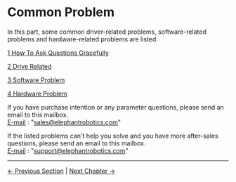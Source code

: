 # Common Problem


In this part, some common driver-related problems, software-related problems and hardware-related problems are listed.


[1 How To Ask Questions Gracefully](IssueFAQ/how_to_ask.md)

[2 Drive Related](IssueFAQ/driver.md)

[3 Software Problem](IssueFAQ/software.md)

[4 Hardware Problem](IssueFAQ/hardware.md)

If you have purchase intention or any parameter questions, please send an email to this mailbox.    
[E-mail](sales@elephantrobotics.com) :  "sales@elephantrobotics.com"


If the listed problems can't help you solve and you have more after-sales questions, please send an email to this mailbox.  
[E-mail](support@elephantrobotics.com) : "support@elephantrobotics.com"

----
[← Previous Section](3-UserNotes.md#) | [Next Chapter →](/4-FirstInstallAndUse/README.md)